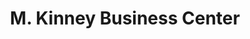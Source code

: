 ---
title: "M. Kinney Business Center"
url: /monrovia/m-kinney-business-center/
shop: electronics
---